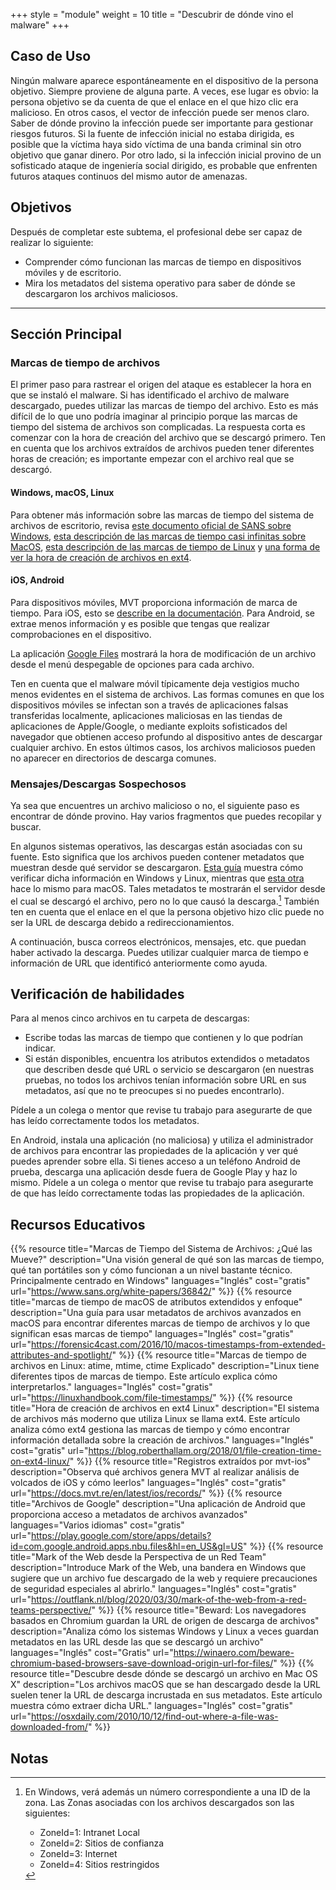 +++
style = "module"
weight = 10
title = "Descubrir de dónde vino el malware"
+++

## Caso de Uso

Ningún malware aparece espontáneamente en el dispositivo de la persona objetivo. Siempre proviene de alguna parte. A veces, ese lugar es obvio: la persona objetivo se da cuenta de que el enlace en el que hizo clic era malicioso. En otros casos, el vector de infección puede ser menos claro. Saber de dónde provino la infección puede ser importante para gestionar riesgos futuros. Si la fuente de infección inicial no estaba dirigida, es posible que la víctima haya sido víctima de una banda criminal sin otro objetivo que ganar dinero. Por otro lado, si la infección inicial provino de un sofisticado ataque de ingeniería social dirigido, es probable que enfrenten futuros ataques continuos del mismo autor de amenazas.

## Objetivos

Después de completar este subtema, el profesional debe ser capaz de realizar lo siguiente:

- Comprender cómo funcionan las marcas de tiempo en dispositivos móviles y de escritorio.
- Mira los metadatos del sistema operativo para saber de dónde se descargaron los archivos maliciosos.

---
## Sección Principal

### Marcas de tiempo de archivos

El primer paso para rastrear el origen del ataque es establecer la hora en que se instaló el malware. Si has identificado el archivo de malware descargado, puedes utilizar las marcas de tiempo del archivo. Esto es más difícil de lo que uno podría imaginar al principio porque las marcas de tiempo del sistema de archivos son complicadas. La respuesta corta es comenzar con la hora de creación del archivo que se descargó primero. Ten en cuenta que los archivos extraídos de archivos pueden tener diferentes horas de creación; es importante empezar con el archivo real que se descargó.

#### Windows, macOS, Linux

Para obtener más información sobre las marcas de tiempo del sistema de archivos de escritorio, revisa [este documento oficial de SANS sobre Windows](https://www.sans.org/white-papers/36842/), [esta descripción de las marcas de tiempo casi infinitas sobre MacOS](https://forensic4cast.com/2016/10/macos-timestamps-from-extended-attributes-and-spotlight/), [esta descripción de las marcas de tiempo de Linux](https://linuxhandbook.com/file-timestamps/) y [una forma de ver la hora de creación de archivos en ext4](https://blog.roberthallam.org/2018/01/file-creation-time-on-ext4-linux/).

#### iOS, Android

Para dispositivos móviles, MVT proporciona información de marca de tiempo. Para iOS, esto se [describe en la documentación](https://docs.mvt.re/en/latest/ios/records/). Para Android, se extrae menos información y es posible que tengas que realizar comprobaciones en el dispositivo.

La aplicación [Google Files](https://play.google.com/store/apps/details?id=com.google.android.apps.nbu.files&hl=en_US&gl=US) mostrará la hora de modificación de un archivo desde el menú despegable de opciones para cada archivo.

Ten en cuenta que el malware móvil típicamente deja vestigios mucho menos evidentes en el sistema de archivos. Las formas comunes en que los dispositivos móviles se infectan son a través de aplicaciones falsas transferidas localmente, aplicaciones maliciosas en las tiendas de aplicaciones de Apple/Google, o mediante exploits sofisticados del navegador que obtienen acceso profundo al dispositivo antes de descargar cualquier archivo. En estos últimos casos, los archivos maliciosos pueden no aparecer en directorios de descarga comunes.

### Mensajes/Descargas Sospechosos

Ya sea que encuentres un archivo malicioso o no, el siguiente paso es encontrar de dónde provino. Hay varios fragmentos que puedes recopilar y buscar.

En algunos sistemas operativos, las descargas están asociadas con su fuente. Esto significa que los archivos pueden contener metadatos que muestran desde qué servidor se descargaron. [Esta guía](https://winaero.com/beware-chromium-based-browsers-save-download-origin-url-for-files/#:~:text=To%20Find%20Origin%20URL%20For%20File%20Downloaded%20with,the%20following%20command%3A%20Get-Content%20%22file%20name%22%20-Stream%20Zone.Identifier.) muestra cómo verificar dicha información en Windows y Linux, mientras que [esta otra](https://osxdaily.com/2010/10/12/find-out-where-a-file-was-downloaded-from/) hace lo mismo para macOS. Tales metadatos te mostrarán el servidor desde el cual se descargó el archivo, pero no lo que causó la descarga.[^1] También ten en cuenta que el enlace en el que la persona objetivo hizo clic puede no ser la URL de descarga debido a redireccionamientos.

A continuación, busca correos electrónicos, mensajes, etc. que puedan haber activado la descarga. Puedes utilizar cualquier marca de tiempo e información de URL que identificó anteriormente como ayuda.

## Verificación de habilidades

Para al menos cinco archivos en tu carpeta de descargas:

- Escribe todas las marcas de tiempo que contienen y lo que podrían indicar.
- Si están disponibles, encuentra los atributos extendidos o metadatos que describen desde qué URL o servicio se descargaron (en nuestras pruebas, no todos los archivos tenían información sobre URL en sus metadatos, así que no te preocupes si no puedes encontrarlo).

Pídele a un colega o mentor que revise tu trabajo para asegurarte de que has leído correctamente todos los metadatos.

En Android, instala una aplicación (no maliciosa) y utiliza el administrador de archivos para encontrar las propiedades de la aplicación y ver qué puedes aprender sobre ella. Si tienes acceso a un teléfono Android de prueba, descarga una aplicación desde fuera de Google Play y haz lo mismo. Pídele a un colega o mentor que revise tu trabajo para asegurarte de que has leído correctamente todas las propiedades de la aplicación.

## Recursos Educativos

{{% resource title="Marcas de Tiempo del Sistema de Archivos: ¿Qué las Mueve?" description="Una visión general de qué son las marcas de tiempo, qué tan portátiles son y cómo funcionan a un nivel bastante técnico. Principalmente centrado en Windows" languages="Inglés" cost="gratis" url="https://www.sans.org/white-papers/36842/" %}}
{{% resource title="marcas de tiempo de macOS de atributos extendidos y enfoque" description="Una guía para usar metadatos de archivos avanzados en macOS para encontrar diferentes marcas de tiempo de archivos y lo que significan esas marcas de tiempo" languages="Inglés" cost="gratis" url="https://forensic4cast.com/2016/10/macos-timestamps-from-extended-attributes-and-spotlight/" %}}
{{% resource title="Marcas de tiempo de archivos en Linux: atime, mtime, ctime Explicado" description="Linux tiene diferentes tipos de marcas de tiempo. Este artículo explica cómo interpretarlos." languages="Inglés" cost="gratis" url="https://linuxhandbook.com/file-timestamps/" %}}
{{% resource title="Hora de creación de archivos en ext4 Linux" description="El sistema de archivos más moderno que utiliza Linux se llama ext4. Este artículo analiza cómo ext4 gestiona las marcas de tiempo y cómo encontrar información detallada sobre la creación de archivos." languages="Inglés" cost="gratis" url="https://blog.roberthallam.org/2018/01/file-creation-time-on-ext4-linux/" %}}
{{% resource title="Registros extraídos por mvt-ios" description="Observa qué archivos genera MVT al realizar análisis de volcados de iOS y cómo leerlos" languages="Inglés" cost="gratis" url="https://docs.mvt.re/en/latest/ios/records/" %}}
{{% resource title="Archivos de Google" description="Una aplicación de Android que proporciona acceso a metadatos de archivos avanzados" languages="Varios idiomas" cost="gratis" url="https://play.google.com/store/apps/details?id=com.google.android.apps.nbu.files&hl=en_US&gl=US" %}}
{{% resource title="Mark of the Web desde la Perspectiva de un Red Team" description="Introduce Mark of the Web, una bandera en Windows que sugiere que un archivo fue descargado de la web y requiere precauciones de seguridad especiales al abrirlo." languages="Inglés" cost="gratis" url="https://outflank.nl/blog/2020/03/30/mark-of-the-web-from-a-red-teams-perspective/" %}}
{{% resource title="Beward: Los navegadores basados en Chromium guardan la URL de origen de descarga de archivos" description="Analiza cómo los sistemas Windows y Linux a veces guardan metadatos en las URL desde las que se descargó un archivo" languages="Inglés" cost="Gratis" url="https://winaero.com/beware-chromium-based-browsers-save-download-origin-url-for-files/" %}}
{{% resource title="Descubre desde dónde se descargó un archivo en Mac OS X" description="Los archivos macOS que se han descargado desde la URL suelen tener la URL de descarga incrustada en sus metadatos. Este artículo muestra cómo extraer dicha URL." languages="Inglés" cost="gratis" url="https://osxdaily.com/2010/10/12/find-out-where-a-file-was-downloaded-from/" %}}

## Notas

[^1]:
    En Windows, verá además un número correspondiente a una ID de la zona. Las Zonas asociadas con los archivos descargados son las siguientes:  

    - ZoneId=1: Intranet Local
    - ZoneId=2: Sitios de confianza
    - ZoneId=3: Internet
    - ZoneId=4: Sitios restringidos

